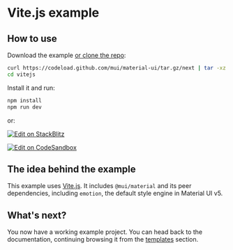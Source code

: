 # Vite.js example

## How to use

Download the example [or clone the repo](https://github.com/mui/material-ui):

<!-- #default-branch-switch -->

```sh
curl https://codeload.github.com/mui/material-ui/tar.gz/next | tar -xz --strip=2 material-ui-next/examples/vitejs
cd vitejs
```

Install it and run:

```sh
npm install
npm run dev
```

or:

<!-- #default-branch-switch -->

[![Edit on StackBlitz](https://developer.stackblitz.com/img/open_in_stackblitz.svg)](https://stackblitz.com/github/mui/material-ui/tree/master/examples/vitejs)

[![Edit on CodeSandbox](https://codesandbox.io/static/img/play-codesandbox.svg)](https://codesandbox.io/s/github/mui/material-ui/tree/master/examples/vitejs)

## The idea behind the example

This example uses [Vite.js](https://github.com/vitejs/vite).
It includes `@mui/material` and its peer dependencies, including `emotion`, the default style engine in Material UI v5.

## What's next?

<!-- #default-branch-switch -->

You now have a working example project.
You can head back to the documentation, continuing browsing it from the [templates](https://mui.com/material-ui/getting-started/templates/) section.
